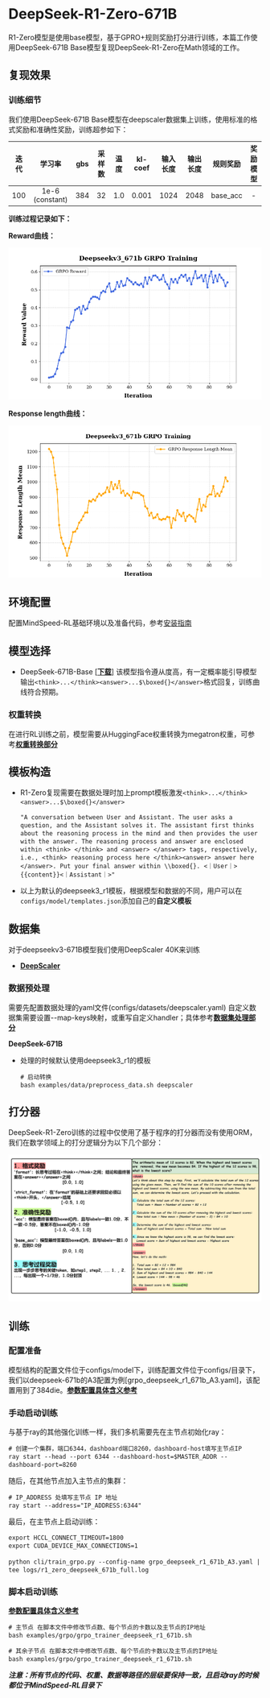 # DeepSeek-R1-Zero-671B
R1-Zero模型是使用base模型，基于GPRO+规则奖励打分进行训练，本篇工作使用DeepSeek-671B Base模型复现DeepSeek-R1-Zero在Math领域的工作。


## 复现效果
### 训练细节

我们使用DeepSeek-671B Base模型在deepscaler数据集上训练，使用标准的格式奖励和准确性奖励，训练超参如下：

|  迭代  | 学习率 |  gbs  |  采样数 | 温度 |  kl-coef | 输入长度 | 输出长度 | 规则奖励 | 奖励模型 |
|:----:|:----:|:----:|:----:|:----:|:----:|:----:|:----:|:----:|:----:|
| 100 | 1e-6 (constant) |  384  |  32  |  1.0  |  0.001  |  1024  |  2048  |  base_acc  | - |

**训练过程记录如下：**

**Reward曲线：**

![](../../sources/images/r1_zero/deepseek-671b-reward-curses.png)

**Response length曲线：**

![](../../sources/images/r1_zero/deepseek-671b-response-curses.png)


## 环境配置
配置MindSpeed-RL基础环境以及准备代码，参考[安装指南](../install_guide.md)

## 模型选择
* DeepSeek-671B-Base [[**下载**]](https://huggingface.co/deepseek-ai/DeepSeek-V3)
该模型指令遵从度高，有一定概率能引导模型输出`<think>...</think><answer>...$\boxed{}</answer>`格式回复，训练曲线符合预期。

### 权重转换
在进行RL训练之前，模型需要从HuggingFace权重转换为megatron权重，可参考[**权重转换部分**](../algorithms/grpo.md)

## 模板构造

* R1-Zero复现需要在数据处理时加上prompt模板激发`<think>...</think><answer>...$\boxed{}</answer>`
  ```
  "A conversation between User and Assistant. The user asks a question, and the Assistant solves it. The assistant first thinks about the reasoning process in the mind and then provides the user with the answer. The reasoning process and answer are enclosed within <think> </think> and <answer> </answer> tags, respectively, i.e., <think> reasoning process here </think><answer> answer here </answer>. Put your final answer within \\boxed{}. <｜User｜>{{content}}<｜Assistant｜>"
  ```
  

* 以上为默认的deepseek3_r1模板，根据模型和数据的不同，用户可以在`configs/model/templates.json`添加自己的**自定义模板**


## 数据集
对于deepseekv3-671B模型我们使用DeepScaler 40K来训练

* [**DeepScaler**](https://huggingface.co/datasets/agentica-org/DeepScaleR-Preview-Dataset/tree/main)

### 数据预处理
需要先配置数据处理的yaml文件(configs/datasets/deepscaler.yaml)
自定义数据集需要设置--map-keys映射，或重写自定义handler；具体参考[**数据集处理部分**](../algorithms/grpo.md)


**DeepSeek-671B**
* 处理的时候默认使用deepseek3_r1的模板

  ```shell
  # 启动转换
  bash examples/data/preprocess_data.sh deepscaler
  ```

## 打分器
DeepSeek-R1-Zero训练的过程中仅使用了基于程序的打分器而没有使用ORM，我们在数学领域上的打分逻辑分为以下几个部分：

![](../../sources/images/r1_zero/rule_reward.png)

## 训练

### 配置准备

模型结构的配置文件位于configs/model下，训练配置文件位于configs/目录下，我们以deepseek-671b的A3配置为例[grpo_deepseek_r1_671b_A3.yaml]，该配置用到了384die。[**参数配置具体含义参考**](../features/grpo_yaml.md)

### 手动启动训练
与基于ray的其他强化训练一样，我们多机需要先在主节点初始化ray：

```shell
# 创建一个集群，端口6344，dashboard端口8260，dashboard-host填写主节点IP
ray start --head --port 6344 --dashboard-host=$MASTER_ADDR --dashboard-port=8260
```

随后，在其他节点加入主节点的集群：
```shell
# IP_ADDRESS 处填写主节点 IP 地址
ray start --address="IP_ADDRESS:6344"
```

最后，在主节点上启动训练：
```shell
export HCCL_CONNECT_TIMEOUT=1800
export CUDA_DEVICE_MAX_CONNECTIONS=1

python cli/train_grpo.py --config-name grpo_deepseek_r1_671b_A3.yaml | tee logs/r1_zero_deepseek_671b_full.log
```

### 脚本启动训练

[**参数配置具体含义参考**](../algorithms/grpo.md)
```shell
# 主节点 在脚本文件中修改节点数、每个节点的卡数以及主节点的IP地址
bash examples/grpo/grpo_trainer_deepseek_r1_671b.sh
```

```shell
# 其余子节点 在脚本文件中修改节点数、每个节点的卡数以及主节点的IP地址
bash examples/grpo/grpo_trainer_deepseek_r1_671b.sh
```


***注意：所有节点的代码、权重、数据等路径的层级要保持一致，且启动ray的时候都位于MindSpeed-RL目录下***
